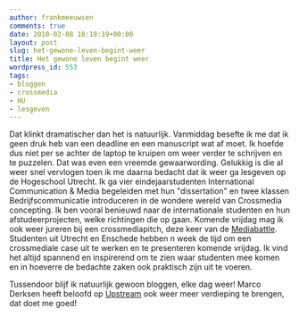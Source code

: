 ```yaml
---
author: frankmeeuwsen
comments: true
date: 2010-02-08 18:19:19+00:00
layout: post
slug: het-gewone-leven-begint-weer
title: Het gewone leven begint weer
wordpress_id: 553
tags:
- bloggen
- crossmedia
- HU
- lesgeven
---
```


Dat klinkt dramatischer dan het is natuurlijk. Vanmiddag besefte ik me dat ik geen druk heb van een deadline en een manuscript wat af moet. Ik hoefde dus niet per se achter de laptop te kruipen om weer verder te schrijven en te puzzelen. Dat was even een vreemde gewaarwording. Gelukkig is die al weer snel vervlogen toen ik me daarna bedacht dat ik weer ga lesgeven op de Hogeschool Utrecht. Ik ga vier eindejaarstudenten International Communication & Media begeleiden met hun "dissertation" en twee klassen Bedrijfscommunicatie introduceren in de wondere wereld van Crossmedia concepting. Ik ben vooral benieuwd naar de internationale studenten en hun afstudeerprojecten, welke richtingen die op gaan. Komende vrijdag mag ik ook weer jureren bij een crossmediapitch, deze keer van de [Mediabattle](http://mediabattle.ning.com/). Studenten uit Utrecht en Enschede hebben n week de tijd om een crossmediale case uit te werken en te presenteren komende vrijdag. Ik vind het altijd spannend en inspirerend om te zien waar studenten mee komen en in hoeverre de bedachte zaken ook praktisch zijn uit te voeren.

Tussendoor blijf ik natuurlijk gewoon bloggen, elke dag weer! Marco Derksen heeft beloofd op [Upstream](http://www.upstream.nl/weblog.php) ook weer meer verdieping te brengen, dat doet me goed!
